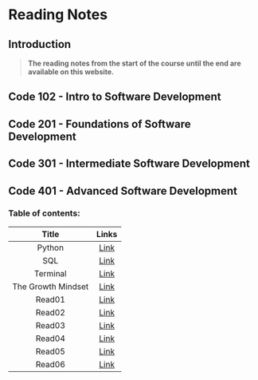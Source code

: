 # Reading Notes
## Introduction
> **The reading notes from the start of the course until the end are available on this website.**



## Code 102 - Intro to Software Development


## Code 201 - Foundations of Software Development

## Code 301 - Intermediate Software Development

## Code 401 - Advanced Software Development
### **Table of contents:**


| Title | Links | 
| :-------------: | :----------: |
| Python | [Link](/readingNotes/Python.md) | 
| SQL | [Link](/readingNotes/SQL.md) | 
| Terminal | [Link](/readingNotes/Terminal.md) | 
| The Growth Mindset | [Link](/readingNotes/GrowthMindset.md) | 
| Read01 | [Link](/readingNotes/Read01.md) | 
| Read02 | [Link](/readingNotes/Read02.md) | 
| Read03 | [Link](/readingNotes/Read03.md) |
| Read04 | [Link](/readingNotes/Read04.md) |
| Read05 | [Link](/readingNotes/Read05.md) |
| Read06 | [Link](/readingNotes/Read06.md) |